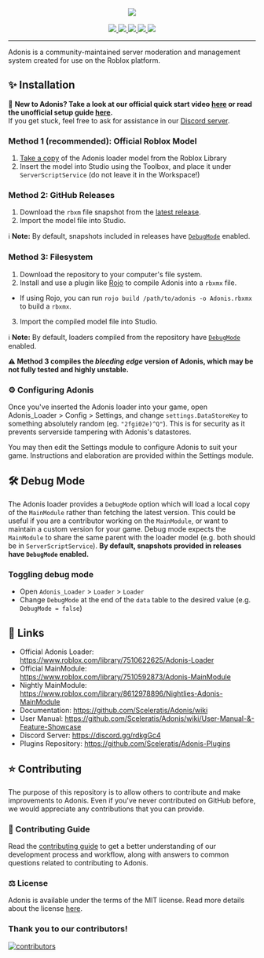 <div align="center">
    <img src="https://images-ext-2.discordapp.net/external/aIBRjVfZJAGn2awfso3GY3kadhMQlVupqLEwnKGD3OE/https/repository-images.githubusercontent.com/55325103/2bed6800-bfef-11eb-835b-99b981918623?width=300&height=260"/>
    <div>&nbsp;</div>
    <a href="https://www.roblox.com/library/7510622625/">
        <img src="https://img.shields.io/static/v1?label=roblox&message=model&color=blue&logo=roblox&logoColor=white"/>
    </a>
    <a href="https://www.roblox.com/library/8612978896/">
        <img src="https://img.shields.io/badge/roblox-nightly-blueviolet?logo=roblox"/>
    </a>
    <a href="https://github.com/Sceleratis/Adonis/blob/master/LICENSE">
        <img src="https://img.shields.io/github/license/Sceleratis/Adonis"/>
    </a>
    <a href="https://github.com/Sceleratis/Adonis/releases">
        <img src="https://img.shields.io/github/v/release/Sceleratis/Adonis?label=version"/>
    </a>
    <a href="https://dvr.cx/discord">
        <img src="https://img.shields.io/discord/81902207070380032?label=discord&logo=discord&logoColor=white"/>
    </a>
</div>
<hr/> 

Adonis is a community-maintained server moderation and management system created for use on the Roblox platform.

## ✨ Installation

📢 **New to Adonis? Take a look at our official quick start video [here](https://youtu.be/1f9x9gdxLjw) or read the unofficial setup guide [here](https://devforum.roblox.com/t/1535122).**
<br>If you get stuck, feel free to ask for assistance in our [Discord server](https://discord.gg/H5RvTP3).

### Method 1 (recommended): Official Roblox Model

1. [Take a copy](https://www.roblox.com/library/7510622625/) of the Adonis loader model from the Roblox Library
2. Insert the model into Studio using the Toolbox, and place it under `ServerScriptService` (do not leave it in the Workspace!)

### Method 2: GitHub Releases

1. Download the `rbxm` file snapshot from the [latest release](https://github.com/Sceleratis/Adonis/releases/latest).
2. Import the model file into Studio.

ℹ️ <b>Note:</b> By default, snapshots included in releases have <a href="#%EF%B8%8F-debug-mode">`DebugMode`</a> enabled.

### Method 3: Filesystem

1. Download the repository to your computer's file system.
2. Install and use a plugin like [Rojo](https://rojo.space/) to compile Adonis into a `rbxmx` file.
  * If using Rojo, you can run `rojo build /path/to/adonis -o Adonis.rbxmx` to build a `rbxmx`.
3. Import the compiled model file into Studio.

ℹ️ <b>Note:</b> By default, loaders compiled from the repository have <a href="#%EF%B8%8F-debug-mode">`DebugMode`</a> enabled.

**⚠️ Method 3 compiles the _bleeding edge_ version of Adonis, which may be not fully tested and highly unstable.**

### ⚙️ Configuring Adonis

Once you've inserted the Adonis loader into your game, open Adonis_Loader > Config > Settings, and change ``settings.DataStoreKey`` to something absolutely random (eg. `"2fgi02e)^Q"`). This is for security as it prevents serverside tampering with Adonis's datastores.

You may then edit the Settings module to configure Adonis to suit your game. Instructions and elaboration are provided within the Settings module.


## 🛠️ Debug Mode

The Adonis loader provides a `DebugMode` option which will load a local copy of the `MainModule` rather than fetching the latest version. This could be useful if you are a contributor working on the ``MainModule``, or want to maintain a custom version for your game. Debug mode expects the `MainModule` to share the same parent with the loader model (e.g. both should be in `ServerScriptService`). **By default, snapshots provided in  releases have `DebugMode` enabled.**

### Toggling debug mode

* Open `Adonis_Loader` > `Loader` > `Loader`
* Change `DebugMode` at the end of the `data` table to the desired value (e.g. `DebugMode = false`)

## 🔗 Links
* Official Adonis Loader: https://www.roblox.com/library/7510622625/Adonis-Loader
* Official MainModule: https://www.roblox.com/library/7510592873/Adonis-MainModule
* Nightly MainModule: https://www.roblox.com/library/8612978896/Nightlies-Adonis-MainModule
* Documentation: https://github.com/Sceleratis/Adonis/wiki
* User Manual: https://github.com/Sceleratis/Adonis/wiki/User-Manual-&-Feature-Showcase
* Discord Server: https://discord.gg/rdkgGc4
* Plugins Repository: https://github.com/Sceleratis/Adonis-Plugins

## ⭐ Contributing

The purpose of this repository is to allow others to contribute and make improvements to Adonis. Even if you've never contributed on GitHub before, we would appreciate any contributions that you can provide.

### 📜 Contributing Guide

Read the [contributing guide](https://github.com/Sceleratis/Adonis/blob/master/CONTRIBUTING.md) to get a better understanding of our development process and workflow, along with answers to common questions related to contributing to Adonis.

### ⚖️ License

Adonis is available under the terms of the MIT license. Read more details about the license [here](https://github.com/Sceleratis/Adonis/blob/master/LICENSE).

### Thank you to our contributors!

[![contributors](https://contributors-img.web.app/image?repo=sceleratis/adonis)](https://github.com/sceleratis/adonis/graphs/contributors)

